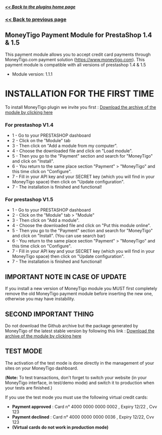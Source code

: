 ##### [<< Back to the plugins home page](https://plugins.moneytigo.com/english/)
### [<< Back to previous page](index)

## MoneyTigo Payment Module for PrestaShop 1.4 & 1.5

This payment module allows you to accept credit card payments through MoneyTigo.com payment solution (https://www.moneytigo.com).
This payment module is compatible with all versions of prestashop 1.4 & 1.5

* Module version: 1.1.1

# INSTALLATION FOR THE FIRST TIME

To install MoneyTigo plugin we invite you first : [Download the archive of the module by clicking here](https://github.com/moneytigo/MoneyTigo_Prestashop_1.4/releases/download/1.1.1/moneytigo-prestashop-14-to-15-v1.1.1.zip)

### For prestashop V1.4

* 1 - Go to your PRESTASHOP dashboard
* 2 - Click on the "Module" tab
* 3 - Then click on "Add a module from my computer".
* 4 - Choose the downloaded file and click on "Load module".
* 5 - Then you go to the "Payment" section and search for "MoneyTigo" and click on "Install".
* 6 - You return to the same place section "Payment" > "MoneyTigo" and this time click on "Configure".
* 7 - Fill in your API key and your SECRET key (which you will find in your MoneyTigo space) then click on "Update configuration".
* 7 - The installation is finished and functional!

### For prestashop V1.5

* 1 - Go to your PRESTASHOP dashboard
* 2 - Click on the "Module" tab > "Module"
* 3 - Then click on "Add a module".
* 4 - Choose the downloaded file and click on "Put this module online".
* 5 - Then you go to the "Payment" section and search for "MoneyTigo" and click on "Install". (You can use search bar)
* 6 - You return to the same place section "Payment" > "MoneyTigo" and this time click on "Configure".
* 7 - Fill in your API key and your SECRET key (which you will find in your MoneyTigo space) then click on "Update configuration".
* 7 - The installation is finished and functional!


## IMPORTANT NOTE IN CASE OF UPDATE

If you install a new version of MoneyTigo module you MUST first completely remove the old MoneyTigo payment module before inserting the new one, otherwise you may have instability.

## SECOND IMPORTANT THING

Do not download the Github archive but the package generated by MoneyTigo of the latest stable version by following this link : [Download the archive of the module by clicking here](https://github.com/moneytigo/MoneyTigo_Prestashop_1.4/releases/download/1.1.1/moneytigo-prestashop-14-to-15-v1.1.1.zip)

## TEST MODE

The activation of the test mode is done directly in the management of your sites on your MoneyTigo dashboard.

(**Note:** To test transactions, don't forget to switch your website (in your MoneyTigo interface, in test/demo mode) and switch it to production when your tests are finished.)

If you use the test mode you must use the following virtual credit cards:
* **Payment approved** : Card n° 4000 0000 0000 0002 , Expiry 12/22 , Cvv 123
* **Payment declined** : Card n° 4000 0000 0000 0036 , Expiry 12/22, Cvv 123
* **(Virtual cards do not work in production mode)**
